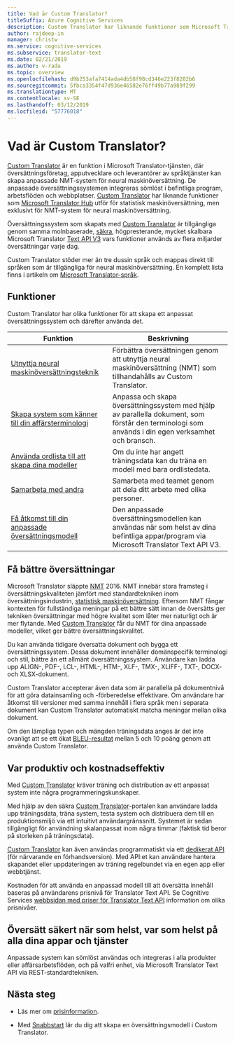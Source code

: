 ```yaml
---
title: Vad är Custom Translator?
titleSuffix: Azure Cognitive Services
description: Custom Translator har liknande funktioner som Microsoft Translator Hub utför för statistisk maskinöversättning, men exklusivt för NMT-system (Neural Machine Translation – neural maskinöversättning).
author: rajdeep-in
manager: christw
ms.service: cognitive-services
ms.subservice: translator-text
ms.date: 02/21/2019
ms.author: v-rada
ms.topic: overview
ms.openlocfilehash: d9b253afa7414ada4db58f98cd346e223f8282b6
ms.sourcegitcommit: 5fbca3354f47d936e46582e76ff49b77a989f299
ms.translationtype: MT
ms.contentlocale: sv-SE
ms.lasthandoff: 03/12/2019
ms.locfileid: "57776018"
---
```

# <a name="what-is-custom-translator"></a>Vad är Custom Translator?

[Custom Translator](https://portal.customtranslator.azure.ai) är en funktion i Microsoft Translator-tjänsten, där översättningsföretag, apputvecklare och leverantörer av språktjänster kan skapa anpassade NMT-system för neural maskinöversättning. De anpassade översättningssystemen integreras sömlöst i befintliga program, arbetsflöden och webbplatser. [Custom Translator](https://portal.customtranslator.azure.ai/) har liknande funktioner som [Microsoft Translator Hub](https://hub.microsofttranslator.com/) utför för statistisk maskinöversättning, men exklusivt för NMT-system för neural maskinöversättning.

Översättningssystem som skapats med [Custom Translator](https://portal.customtranslator.azure.ai) är tillgängliga genom samma molnbaserade, [säkra](https://cognitive.uservoice.com/knowledgebase/articles/1147537-api-and-customization-confidentiality), högpresterande, mycket skalbara Microsoft Translator [Text API V3](https://docs.microsoft.com/azure/cognitive-services/translator/reference/v3-0-translate?tabs=curl) vars funktioner används av flera miljarder översättningar varje dag.

Custom Translator stöder mer än tre dussin språk och mappas direkt till språken som är tillgängliga för neural maskinöversättning. En komplett lista finns i artikeln om [Microsoft Translator-språk](https://docs.microsoft.com/azure/cognitive-services/translator/language-support#customization).

## <a name="features"></a>Funktioner

Custom Translator har olika funktioner för att skapa ett anpassat översättningssystem och därefter använda det.

|Funktion  |Beskrivning  |
|---------|---------|
|[Utnyttja neural maskinöversättningsteknik](https://blogs.msdn.microsoft.com/translation/2016/11/15/microsoft-translator-launching-neural-network-based-translations-for-all-its-speech-languages/)     |  Förbättra översättningen genom att utnyttja neural maskinöversättning (NMT) som tillhandahålls av Custom Translator.       |
|[Skapa system som känner till din affärsterminologi](what-are-parallel-documents.md)     |  Anpassa och skapa översättningssystem med hjälp av parallella dokument, som förstår den terminologi som används i din egen verksamhet och bransch.       |
|[Använda ordlista till att skapa dina modeller](what-is-dictionary.md)     |   Om du inte har angett träningsdata kan du träna en modell med bara ordlistedata.       |
|[Samarbeta med andra](how-to-manage-settings.md#share-your-workspace)     |   Samarbeta med teamet genom att dela ditt arbete med olika personer.     |
|[Få åtkomst till din anpassade översättningsmodell](https://docs.microsoft.com/azure/cognitive-services/translator/reference/v3-0-translate?tabs=curl)     |  Den anpassade översättningsmodellen kan användas när som helst av dina befintliga appar/program via Microsoft Translator Text API V3.       |

## <a name="get-better-translations"></a>Få bättre översättningar

Microsoft Translator släppte [NMT](https://blogs.msdn.microsoft.com/translation/2016/11/15/microsoft-translator-launching-neural-network-based-translations-for-all-its-speech-languages/) 2016. NMT innebär stora framsteg i översättningskvaliteten jämfört med standardtekniken inom översättningsindustrin, [statistisk maskinöversättning](https://en.wikipedia.org/wiki/Statistical_machine_translation). Eftersom NMT fångar kontexten för fullständiga meningar på ett bättre sätt innan de översätts ger tekniken översättningar med högre kvalitet som låter mer naturligt och är mer flytande. Med [Custom Translator](https://portal.customtranslator.azure.ai) får du NMT för dina anpassade modeller, vilket ger bättre översättningskvalitet.

Du kan använda tidigare översatta dokument och bygga ett översättningssystem. Dessa dokument innehåller domänspecifik terminologi och stil, bättre än ett allmänt översättningssystem. Användare kan ladda upp ALIGN-, PDF-, LCL-, HTML-, HTM-, XLF-, TMX-, XLIFF-, TXT-, DOCX- och XLSX-dokument.

Custom Translator accepterar även data som är parallella på dokumentnivå för att göra datainsamling och -förberedelse effektivare. Om användare har åtkomst till versioner med samma innehåll i flera språk men i separata dokument kan Custom Translator automatiskt matcha meningar mellan olika dokument.

Om den lämpliga typen och mängden träningsdata anges är det inte ovanligt att se ett ökat [BLEU-resultat](what-is-bleu-score.md) mellan 5 och 10 poäng genom att använda Custom Translator.

## <a name="be-productive-and-cost-effective"></a>Var produktiv och kostnadseffektiv

Med [Custom Translator](https://portal.customtranslator.azure.ai) kräver träning och distribution av ett anpassat system inte några programmeringskunskaper.

Med hjälp av den säkra [Custom Translator](https://portal.customtranslator.azure.ai)-portalen kan användare ladda upp träningsdata, träna system, testa system och distribuera dem till en produktionsmiljö via ett intuitivt användargränssnitt. Systemet är sedan tillgängligt för användning skalanpassat inom några timmar (faktisk tid beror på storleken på träningsdata).

[Custom Translator](https://portal.customtranslator.azure.ai) kan även användas programmatiskt via ett [dedikerat API](https://custom-api.cognitive.microsofttranslator.com/swagger/) (för närvarande en förhandsversion). Med API:et kan användare hantera skapandet eller uppdateringen av träning regelbundet via en egen app eller webbtjänst.

Kostnaden för att använda en anpassad modell till att översätta innehåll baseras på användarens prisnivå för Translator Text API. Se Cognitive Services [webbsidan med priser för Translator Text API](https://azure.microsoft.com/pricing/details/cognitive-services/translator-text-api/) information om olika prisnivåer.

## <a name="securely-translate-anytime-anywhere-on-all-your-apps-and-services"></a>Översätt säkert när som helst, var som helst på alla dina appar och tjänster

Anpassade system kan sömlöst användas och integreras i alla produkter eller affärsarbetsflöden, och på valfri enhet, via Microsoft Translator Text API via REST-standardtekniken.

## <a name="next-steps"></a>Nästa steg

- Läs mer om [prisinformation](https://azure.microsoft.com/pricing/details/cognitive-services/translator-text-api/).

- Med [Snabbstart](quickstart-build-deploy-custom-model.md) lär du dig att skapa en översättningsmodell i Custom Translator.
